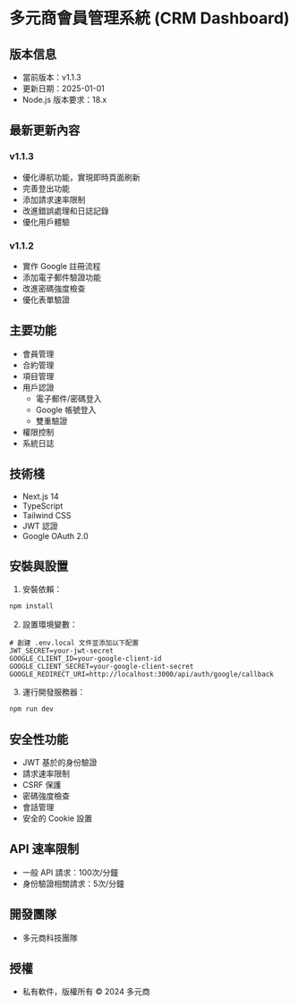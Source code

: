 # 多元商會員管理系統 (CRM Dashboard)

## 版本信息
- 當前版本：v1.1.3
- 更新日期：2025-01-01
- Node.js 版本要求：18.x

## 最新更新內容
### v1.1.3
- 優化導航功能，實現即時頁面刷新
- 完善登出功能
- 添加請求速率限制
- 改進錯誤處理和日誌記錄
- 優化用戶體驗

### v1.1.2
- 實作 Google 註冊流程
- 添加電子郵件驗證功能
- 改進密碼強度檢查
- 優化表單驗證

## 主要功能
- 會員管理
- 合約管理
- 項目管理
- 用戶認證
  - 電子郵件/密碼登入
  - Google 帳號登入
  - 雙重驗證
- 權限控制
- 系統日誌

## 技術棧
- Next.js 14
- TypeScript
- Tailwind CSS
- JWT 認證
- Google OAuth 2.0

## 安裝與設置
1. 安裝依賴：
```bash
npm install
```

2. 設置環境變數：
```env
# 創建 .env.local 文件並添加以下配置
JWT_SECRET=your-jwt-secret
GOOGLE_CLIENT_ID=your-google-client-id
GOOGLE_CLIENT_SECRET=your-google-client-secret
GOOGLE_REDIRECT_URI=http://localhost:3000/api/auth/google/callback
```

3. 運行開發服務器：
```bash
npm run dev
```

## 安全性功能
- JWT 基於的身份驗證
- 請求速率限制
- CSRF 保護
- 密碼強度檢查
- 會話管理
- 安全的 Cookie 設置

## API 速率限制
- 一般 API 請求：100次/分鐘
- 身份驗證相關請求：5次/分鐘

## 開發團隊
- 多元商科技團隊

## 授權
- 私有軟件，版權所有 © 2024 多元商 
